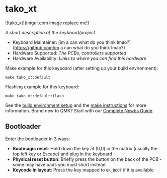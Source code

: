 # tako_xt

![tako_xt](imgur.com image replace me!)

*A short description of the keyboard/project*

* Keyboard Maintainer: [im a can what do you think lmao?](https://github.com/im a can what do you think lmao?)
* Hardware Supported: *The PCBs, controllers supported*
* Hardware Availability: *Links to where you can find this hardware*

Make example for this keyboard (after setting up your build environment):

    make tako_xt:default

Flashing example for this keyboard:

    make tako_xt:default:flash

See the [build environment setup](https://docs.qmk.fm/#/getting_started_build_tools) and the [make instructions](https://docs.qmk.fm/#/getting_started_make_guide) for more information. Brand new to QMK? Start with our [Complete Newbs Guide](https://docs.qmk.fm/#/newbs).

## Bootloader

Enter the bootloader in 3 ways:

* **Bootmagic reset**: Hold down the key at (0,0) in the matrix (usually the top left key or Escape) and plug in the keyboard
* **Physical reset button**: Briefly press the button on the back of the PCB - some may have pads you must short instead
* **Keycode in layout**: Press the key mapped to `QK_BOOT` if it is available
